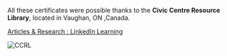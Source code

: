 All these certificates were possible thanks to the  **Civic Centre Resource Library**, located in Vaughan, ON ,Canada.

[Articles & Research : LinkedIn Learning](https://www.vaughanpl.info/databases/view/LinkedIn_Learning)


![CCRL](https://github.com/GBlanch/Portfolio/assets/136500426/7ff4b45f-e33a-461e-aaf3-22a4762480ba)
